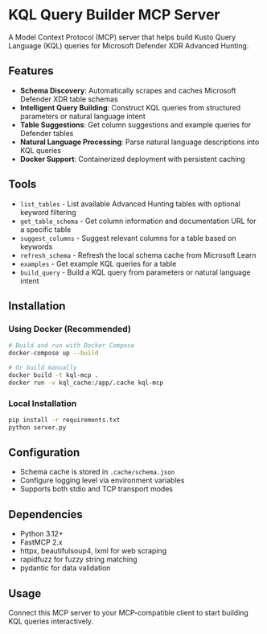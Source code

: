# KQL Query Builder MCP Server

A Model Context Protocol (MCP) server that helps build Kusto Query Language (KQL) queries for Microsoft Defender XDR Advanced Hunting.

## Features

- **Schema Discovery**: Automatically scrapes and caches Microsoft Defender XDR table schemas
- **Intelligent Query Building**: Construct KQL queries from structured parameters or natural language intent
- **Table Suggestions**: Get column suggestions and example queries for Defender tables
- **Natural Language Processing**: Parse natural language descriptions into KQL queries
- **Docker Support**: Containerized deployment with persistent caching

## Tools

- `list_tables` - List available Advanced Hunting tables with optional keyword filtering
- `get_table_schema` - Get column information and documentation URL for a specific table
- `suggest_columns` - Suggest relevant columns for a table based on keywords
- `refresh_schema` - Refresh the local schema cache from Microsoft Learn
- `examples` - Get example KQL queries for a table
- `build_query` - Build a KQL query from parameters or natural language intent

## Installation

### Using Docker (Recommended)

```bash
# Build and run with Docker Compose
docker-compose up --build

# Or build manually
docker build -t kql-mcp .
docker run -v kql_cache:/app/.cache kql-mcp
```

### Local Installation

```bash
pip install -r requirements.txt
python server.py
```

## Configuration

- Schema cache is stored in `.cache/schema.json`
- Configure logging level via environment variables
- Supports both stdio and TCP transport modes

## Dependencies

- Python 3.12+
- FastMCP 2.x
- httpx, beautifulsoup4, lxml for web scraping
- rapidfuzz for fuzzy string matching
- pydantic for data validation

## Usage

Connect this MCP server to your MCP-compatible client to start building KQL queries interactively.
